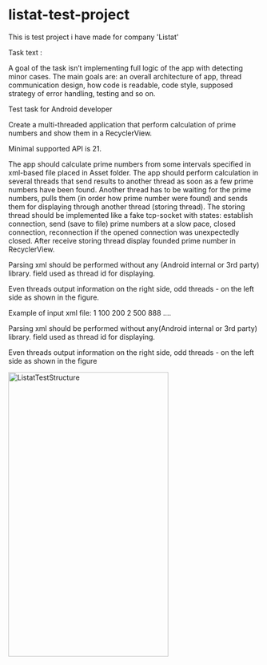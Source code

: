 # listat-test-project

This is test project i have made for company 'Listat'

Task text :

A goal of the task isn’t implementing full logic of the app with detecting minor cases. The main goals are: an overall architecture of app, thread communication design, how code is readable, code style, supposed strategy of error handling, testing and so on.

Test task for Android developer

Create a multi-threaded application that perform calculation of prime numbers and show them in a RecyclerView.

Minimal supported API is 21.

The app should calculate prime numbers from some intervals specified in xml-based file placed in Asset folder. The app should perform calculation in several threads that send results to another thread as soon as a few prime numbers have been found. Another thread has to be waiting for the prime numbers, pulls them (in order how prime number were found) and sends them for displaying through another thread (storing thread). The storing thread should be implemented like a fake tcp-socket with states: establish connection, send (save to file) prime numbers at a slow pace, closed connection, reconnection if the opened connection was unexpectedly closed. After receive storing thread display founded prime number in RecyclerView.

Parsing xml should be performed without any (Android internal or 3rd party) library. field used as thread id for displaying.

Even threads output information on the right side, odd threads - on the left side as shown in the figure.

Example of input xml file: 1 100 200 2 500 888 ....

Parsing xml should be performed without any(Android internal or 3rd party) library. field used as thread id for displaying.

Even threads output information on the right side, odd threads - on the left side as shown in the figure

<a data-flickr-embed="true"  href="https://www.flickr.com/photos/152012252@N06/36818731524/in/album-72157685903489972/" title="ListatTestStructure"><img src="https://farm5.staticflickr.com/4510/36818731524_613d1b5967_z.jpg" width="320" height="568" alt="ListatTestStructure"></a>
